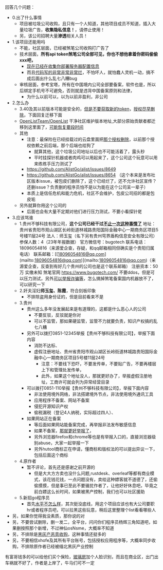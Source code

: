 回答几个问题：
+ 0.出了什么事情
  + 项目被垃圾公司收购，且只有一个人知道，其他项目成员不知道，插入大量垃圾广告，**收集隐私信息！**，请停止使用！
  + 另，该公司招聘大量**渗透**相关人员！
+ 1.该项目还能用吗
  + 不能，社区层面，已经被煞笔公司收购打广告了
  + 技术层面，**所有api token煞笔公司全部可见，你也不想他拿着你密码偷偷xxx吧，**
    + [现在已经在收集你部署服务器配置信息](https://github.com/AlistGo/alist/issues/8678)
    + 而且[代码写的非常非常非常烂](https://github.com/AlistGo/alist/issues/8678)，不怕坏人，就怕蠢人灵机一动，搞不成后面出什么乱七八糟bug
  + 审核层面，参考宝塔，所有在中国境内公司全部要备案，软件也是，所以后绑定手机号不可避免，否则就是违背中国备案原则和法律，
    + 为什么以前可以，以为以前非盈利，非公司
+ 2.怎么办
  + 3.40及其以前版本可能是安全的，[但是不要获取新的token](https://github.com/AlistGo/alist/issues/8681)，[授权尽早删除](https://github.com/AlistTeam/alist/issues/11)，下面回复迁移下面
  + [OpenListTeam/OpenList](https://github.com/OpenListTeam/OpenList)  干净社区维护版本地址,大部分原始贡献者都迁移到这里面了，[可能恢复要段时间](https://github.com/AlistTeam/alist/issues/3)
  + 其他
    + 注意：最保险在已经挂载过的云盘里面把[那个授权删除](https://github.com/AlistTeam/alist/issues/11)，以前那个授权依赖之前后端，那个后端也给狗了
      + 就算其他，这个垃圾公司地址以后也不可能活着了，露头秒
      + 平时挂探针机器或者肉鸡可以用起来了，这个公司这个玩意可以用来练练手压力测试了
    + https://github.com/AlistGo/alist/issues/8649
    + https://github.com/AlistGo/alist/issues/8654 （这个本来是发布社区版本issue，被包皮们删除了，这个已经烂了，还不允许社区宣传？还删issue？负责删的程序员怕不是以为能在这个公司呆一辈子）
    + 本质上是信任危机和能力危机，社区不会维护，包皮公司招的都是包皮垢
  + 另外就算你用这个公司的
    + 后面也会有大量不定期对他们进行压力测试，不要小看探针佬
+ 3.应该骂谁
  + 1.贵州不够科技有限公司，**这个公司已经干过[不止一次这种事情了](https://github.com/AlistGo/alist/issues/8692)**
    地址：贵州省贵阳市观山湖区长岭街道林城路贵阳国际金融中心一期商务区项目5号楼11层24号
    法人：师玉玺（名下另有贵州穹界盾构信息安全有限公司）
    参保人数：4（23年年报数据）
    官方微信号：bugotech
    联系电话：18096054816（来源爱企查，存疑，和qq邮箱相同但确实是个贵阳归属电话）
    联系邮箱：[[[18096054816@qq.com](mailto:18096054816@qq.com)](mailto:18096054816@qq.com)](mailto:18096054816@qq.com)（来源爱企查，反查到有好几个贵州的公司也是这个联系邮箱）
    注册资本：50万 实缴未知
    煞笔官网  https://www.bugotech.com/    不要ddos，但是可以压力测试，另外[可以举报诈骗等](https://www.12321.cn/warn.php)，怎么搞掉煞笔备案国内机器放不了，可以研究一下
  + 2.奸夫淫妇**师玉玺、陈霞**，符合刻板印象
    + 不排除盗用身份证的，但是目前看来不是
  + 3.贵州
    + 贵州这么多年没发展起来是有道理的，这都是什么恶心人的公司
      + 不要反驳，反驳就是你对
      + 可以不监管，那如果硬监管，监管不力就要负责，知识产权搞的乱七八糟
    + 另外可以拨打0851-12345举报【贵州不够科技有限公司】，举报下面内容
      + 消防不达标、
      + 虚假注册地址、贵州省贵阳市观山湖区长岭街道林城路贵阳国际金融中心一期商务区项目5号楼11层24号
        + 注意：不要线下恐吓，不要发传单，不要贴广告，不要再楼层上下和管理处发传单，
        + 此外，如果这个地址没人，那就更好办了，举报虚假注册地址，工商许可就会列为异常经营目录
    + 可以拨打0851-110举报【贵州不够科技有限公司】，举报下面内容
      + 非法使用境外网络，非法搭建境外节点，非法使用境外通讯工具
      + 应用程序不备案、网站不备案
      + 侵犯开源知识产权
      + 偷税漏税（登记4人纳税，实际超过四人）、
    + 如果网站正在备案
      + 等后面如果网站能备案完成，再举报非法发布敏感信息
      + 如果不备案，[那就更好举报了](https://cyberpolice.mps.gov.cn/#/)，
      + 另外浏览器firefox和chrome等也是有举报入口的，直接浏览器级别abuse，大家一起举报一下
      + 另外hutool商标正在申请，懂商标和版权法的可以提出异议一下，包括后面这个商标
  + 4.原作者
    + 暂不评论，首先还是感谢之前开源的
      + 但是大大方方卖也没什么问题,rustdesk、overleaf等都有商业模式，该花钱花钱，一点问题没有，卖给这种嫖客就不道德了，还偷偷摸摸，但是事已至此不要骚扰作者了，让他好好休息吧，毕竟之前白嫖这么长时间，如果被黑产控制，我们也可以社区援助
  + 5.新招go程序员
    + 首先[水平不怎么样](https://github.com/AlistGo/alist/issues/8678)，其次挺没底线，用这个项目应该也有大公司要职hr或者程序员吧，可以拉黑这些玩意，稍后这里整理个list看看哪些人
+ 另，如果你觉得我没素质，那你说的对
+ 另，不要尝试删除，删一发二，全平台，问问你们程序员杨辉三角知道吧，如果删按照那个新增，不过神仙osNsme，大概率不知道
+ 另，不排除是[黑灰产恶意收购](https://meta.appinn.net/t/topic/72174/15)，这种事情还挺多的
+ 另，不要相信xhofe及其所有平台账号，包括授权应用程序等，大概率同步收购，不排除原作者已经被缅北黑灰产业控制


有富哥钱多的可以给他们买个保险，[玻璃房](https://mp.weixin.qq.com/s/In2kPVIi0sPiOmB8wm6llg)加个人脸识别，而且在商业区，出门出车祸就不好了，作者是上岸了，牛马们可不一定
